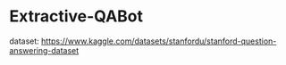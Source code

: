 # Extractive-QABot
dataset: https://www.kaggle.com/datasets/stanfordu/stanford-question-answering-dataset
